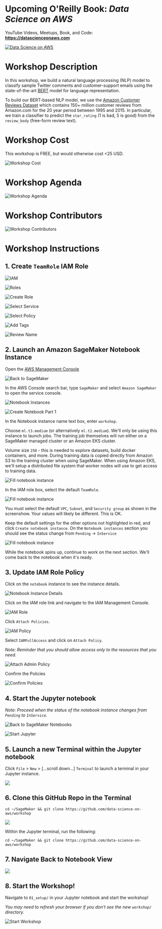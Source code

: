 # Upcoming O'Reilly Book:  _Data Science on AWS_

YouTube Videos, Meetups, Book, and Code:  **https://datascienceonaws.com**

[![Data Science on AWS](img/data-science-on-aws-book.png)](https://datascienceonaws.com)


# Workshop Description

In this workshop, we build a natural language processing (NLP) model to classify sample Twitter comments and customer-support emails using the state-of-the-art [BERT](https://arxiv.org/abs/1810.04805) model for language representation.

To build our BERT-based NLP model, we use the [Amazon Customer Reviews Dataset](https://s3.amazonaws.com/amazon-reviews-pds/readme.html) which contains 150+ million customer reviews from Amazon.com for the 20 year period between 1995 and 2015.  In particular, we train a classifier to predict the `star_rating` (1 is bad, 5 is good) from the `review_body` (free-form review text).


# Workshop Cost
This workshop is FREE, but would otherwise cost <25 USD.

![Workshop Cost](img/billing.png)


# Workshop Agenda

![Workshop Agenda](img/outline.png)


# Workshop Contributors

![Workshop Contributors](img/primary-contributors.png)


# Workshop Instructions

## 1. Create `TeamRole` IAM Role

![IAM](img/alt_iam_1.png)

![Roles](img/alt_roles_2.png)

![Create Role](img/alt_create_role_3.png)

![Select Service](img/alt_select_service_4.png)

![Select Policy](img/alt_select_policy_5.png)

![Add Tags](img/alt_add_tags_6.png)

![Review Name](img/alt_review_name_7.png)


## 2. Launch an Amazon SageMaker Notebook Instance

Open the [AWS Management Console](https://console.aws.amazon.com/console/home)

![Back to SageMaker](img/alt_back_to_sagemaker_8.png)

In the AWS Console search bar, type `SageMaker` and select `Amazon SageMaker` to open the service console.

![Notebook Instances](img/alt_notebook_instances_9.png)

![Create Notebook Part 1](img/alt_create_notebook_10.png)

In the Notebook instance name text box, enter `workshop`.

Choose `ml.t3.medium` (or alternatively `ml.t2.medium`). We'll only be using this instance to launch jobs. The training job themselves will run either on a SageMaker managed cluster or an Amazon EKS cluster.

Volume size `250` - this is needed to explore datasets, build docker containers, and more.  During training data is copied directly from Amazon S3 to the training cluster when using SageMaker.  When using Amazon EKS, we'll setup a distributed file system that worker nodes will use to get access to training data.

![Fill notebook instance](img/alt-notebook-setup01.png)

In the IAM role box, select the default `TeamRole`.

![Fill notebook instance](img/notebook-setup02.png)

You must select the default `VPC`, `Subnet`, and `Security group` as shown in the screenshow.  Your values will likely be different.  This is OK.

Keep the default settings for the other options not highlighted in red, and click `Create notebook instance`.  On the `Notebook instances` section you should see the status change from `Pending` -> `InService`

![Fill notebook instance](img/alt-notebook-setup03.png)

While the notebook spins up, continue to work on the next section.  We'll come back to the notebook when it's ready.


## 3. Update IAM Role Policy

Click on the `notebook` instance to see the instance details.

![Notebook Instance Details](img/alt_click_notebook_instance.png)

Click on the IAM role link and navigate to the IAM Management Console.

![IAM Role](img/alt_update_iam.png)

Click `Attach Policies`.

![IAM Policy](img/alt_view_policies.png)
              
Select `IAMFullAccess` and click on `Attach Policy`.

_Note:  Reminder that you should allow access only to the resources that you need._ 

![Attach Admin Policy](img/alt_attach_policies.png)

Confirm the Policies

![Confirm Policies](img/alt_confirm_policies.png)



## 4. Start the Jupyter notebook

_Note:  Proceed when the status of the notebook instance changes from `Pending` to `InService`._

![Back to SageMaker Notebooks](img/alt_back_to_sagemaker_8.png)

![Start Jupyter](img/alt_start_jupyter.png)


## 5. Launch a new Terminal within the Jupyter notebook

Click `File` > `New` > [...scroll down...] `Terminal` to launch a terminal in your Jupyter instance.

![](img/launch_jupyter_terminal.png)


## 6. Clone this GitHub Repo in the Terminal

```
cd ~/SageMaker && git clone https://github.com/data-science-on-aws/workshop
```

![](img/clone-workshop-repo.png)

Within the Jupyter terminal, run the following:

```
cd ~/SageMaker && git clone https://github.com/data-science-on-aws/workshop
```

## 7. Navigate Back to Notebook View

![](img/back-to-jupyter-notebook.png)


## 8. Start the Workshop!
Navigate to `01_setup/` in your Jupyter notebook and start the workshop!

_You may need to refresh your browser if you don't see the new `workshop/` directory._

![Start Workshop](img/start_workshop.png)
